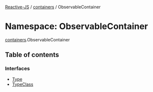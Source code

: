 [Reactive-JS](../README.md) / [containers](containers.md) / ObservableContainer

# Namespace: ObservableContainer

[containers](containers.md).ObservableContainer

## Table of contents

### Interfaces

- [Type](../interfaces/containers.ObservableContainer.Type.md)
- [TypeClass](../interfaces/containers.ObservableContainer.TypeClass.md)
